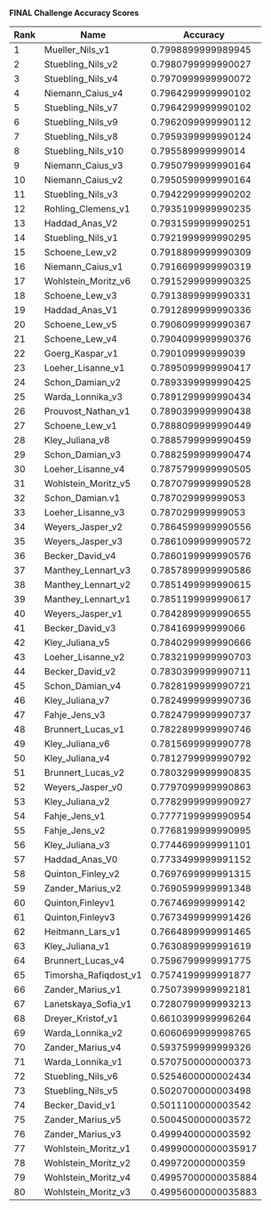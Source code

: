 **FINAL Challenge Accuracy Scores**



|Rank|Name|Accuracy|
|----|-----|---|
|1|Mueller_Nils_v1|0.7998899999989945|
|2|Stuebling_Nils_v2|0.7980799999990027|
|3|Stuebling_Nils_v4|0.7970999999990072|
|4|Niemann_Caius_v4|0.7964299999990102|
|5|Stuebling_Nils_v7|0.7964299999990102|
|6|Stuebling_Nils_v9|0.7962099999990112|
|7|Stuebling_Nils_v8|0.7959399999990124|
|8|Stuebling_Nils_v10|0.795589999999014|
|9|Niemann_Caius_v3|0.7950799999990164|
|10|Niemann_Caius_v2|0.7950599999990164|
|11|Stuebling_Nils_v3|0.7942299999990202|
|12|Rohling_Clemens_v1|0.7935199999990235|
|13|Haddad_Anas_V2|0.7931599999990251|
|14|Stuebling_Nils_v1|0.7921999999990295|
|15|Schoene_Lew_v2|0.7918899999990309|
|16|Niemann_Caius_v1|0.7916699999990319|
|17|Wohlstein_Moritz_v6|0.7915299999990325|
|18|Schoene_Lew_v3|0.7913899999990331|
|19|Haddad_Anas_V1|0.7912899999990336|
|20|Schoene_Lew_v5|0.7906099999990367|
|21|Schoene_Lew_v4|0.7904099999990376|
|22|Goerg_Kaspar_v1|0.790109999999039|
|23|Loeher_Lisanne_v1|0.7895099999990417|
|24|Schon_Damian_v2|0.7893399999990425|
|25|Warda_Lonnika_v3|0.7891299999990434|
|26|Prouvost_Nathan_v1|0.7890399999990438|
|27|Schoene_Lew_v1|0.7888099999990449|
|28|Kley_Juliana_v8|0.7885799999990459|
|29|Schon_Damian_v3|0.7882599999990474|
|30|Loeher_Lisanne_v4|0.7875799999990505|
|31|Wohlstein_Moritz_v5|0.7870799999990528|
|32|Schon_Damian.v1|0.787029999999053|
|33|Loeher_Lisanne_v3|0.787029999999053|
|34|Weyers_Jasper_v2|0.7864599999990556|
|35|Weyers_Jasper_v3|0.7861099999990572|
|36|Becker_David_v4|0.7860199999990576|
|37|Manthey_Lennart_v3|0.7857899999990586|
|38|Manthey_Lennart_v2|0.7851499999990615|
|39|Manthey_Lennart_v1|0.7851199999990617|
|40|Weyers_Jasper_v1|0.7842899999990655|
|41|Becker_David_v3|0.784169999999066|
|42|Kley_Juliana_v5|0.7840299999990666|
|43|Loeher_Lisanne_v2|0.7832199999990703|
|44|Becker_David_v2|0.7830399999990711|
|45|Schon_Damian_v4|0.7828199999990721|
|46|Kley_Juliana_v7|0.7824999999990736|
|47|Fahje_Jens_v3|0.7824799999990737|
|48|Brunnert_Lucas_v1|0.7822899999990746|
|49|Kley_Juliana_v6|0.7815699999990778|
|50|Kley_Juliana_v4|0.7812799999990792|
|51|Brunnert_Lucas_v2|0.7803299999990835|
|52|Weyers_Jasper_v0|0.7797099999990863|
|53|Kley_Juliana_v2|0.7782999999990927|
|54|Fahje_Jens_v1|0.7777199999990954|
|55|Fahje_Jens_v2|0.7768199999990995|
|56|Kley_Juliana_v3|0.7744699999991101|
|57|Haddad_Anas_V0|0.7733499999991152|
|58|Quinton_Finley_v2|0.7697699999991315|
|59|Zander_Marius_v2|0.7690599999991348|
|60|Quinton,Finleyv1|0.767469999999142|
|61|Quinton,Finleyv3|0.7673499999991426|
|62|Heitmann_Lars_v1|0.7664899999991465|
|63|Kley_Juliana_v1|0.7630899999991619|
|64|Brunnert_Lucas_v4|0.7596799999991775|
|65|Timorsha_Rafiqdost_v1|0.7574199999991877|
|66|Zander_Marius_v1|0.7507399999992181|
|67|Lanetskaya_Sofia_v1|0.7280799999993213|
|68|Dreyer_Kristof_v1|0.6610399999996264|
|69|Warda_Lonnika_v2|0.6060699999998765|
|70|Zander_Marius_v4|0.5937599999999326|
|71|Warda_Lonnika_v1|0.5707500000000373|
|72|Stuebling_Nils_v6|0.5254600000002434|
|73|Stuebling_Nils_v5|0.5020700000003498|
|74|Becker_David_v1|0.5011100000003542|
|75|Zander_Marius_v5|0.5004500000003572|
|76|Zander_Marius_v3|0.4999400000003592|
|77|Wohlstein_Moritz_v1|0.49990000000035917|
|78|Wohlstein_Moritz_v2|0.499720000000359|
|79|Wohlstein_Moritz_v4|0.49957000000035884|
|80|Wohlstein_Moritz_v3|0.49956000000035883|
